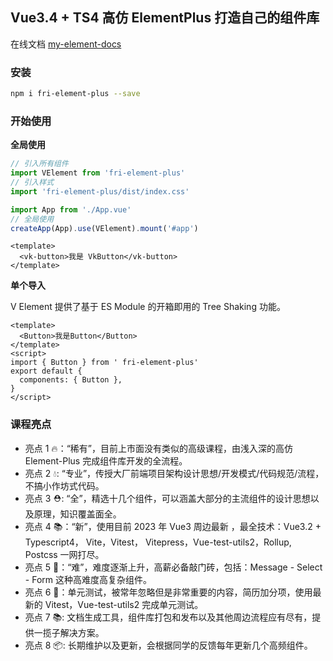 ## Vue3.4 + TS4 高仿 ElementPlus 打造自己的组件库

在线文档 [my-element-docs](https://fridolph.github.io/my-element-docs/)

### 安装

```bash
npm i fri-element-plus --save
```

### 开始使用

**全局使用**

```js
// 引入所有组件
import VElement from 'fri-element-plus'
// 引入样式
import 'fri-element-plus/dist/index.css'

import App from './App.vue'
// 全局使用
createApp(App).use(VElement).mount('#app')
```

```vue
<template>
  <vk-button>我是 VkButton</vk-button>
</template>
```

**单个导入**

V Element 提供了基于 ES Module 的开箱即用的 Tree Shaking 功能。

```vue
<template>
  <Button>我是Button</Button>
</template>
<script>
import { Button } from ' fri-element-plus'
export default {
  components: { Button },
}
</script>
```

### 课程亮点

- 亮点 1 🔥：“稀有”，目前上市面没有类似的高级课程，由浅入深的高仿 Element-Plus 完成组件库开发的全流程。
- 亮点 2 💧: “专业”，传授大厂前端项目架构设计思想/开发模式/代码规范/流程，不搞小作坊式代码。
- 亮点 3 ⛑️: “全”，精选十几个组件，可以涵盖大部分的主流组件的设计思想以及原理，知识覆盖面全。
- 亮点 4 📚：“新”，使用目前 2023 年 Vue3 周边最新 ，最全技术：Vue3.2 + Typescript4， Vite，Vitest， Vitepress，Vue-test-utils2，Rollup, Postcss 一网打尽。
- 亮点 5 🎉：“难”，难度逐渐上升，高薪必备敲门砖，包括：Message - Select - Form 这种高难度高复杂组件。
- 亮点 6 🌹：单元测试，被常年忽略但是非常重要的内容，简历加分项，使用最新的 Vitest，Vue-test-utils2 完成单元测试。
- 亮点 7 📚: 文档生成工具，组件库打包和发布以及其他周边流程应有尽有，提供一揽子解决方案。
- 亮点 8 📦: 长期维护以及更新，会根据同学的反馈每年更新几个高频组件。
